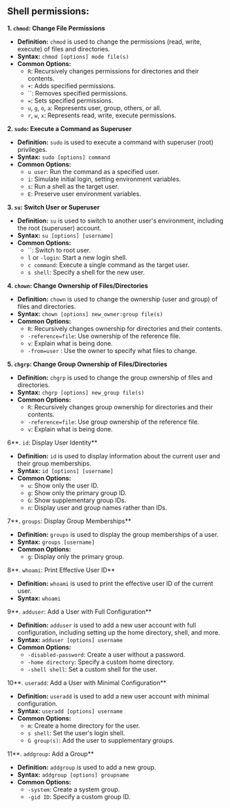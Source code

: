 ## Shell permissions:
**1. `chmod`: Change File Permissions**

- **Definition:** `chmod` is used to change the permissions (read, write, execute) of files and directories.
- **Syntax:** `chmod [options] mode file(s)`
- **Common Options:**
    - `R`: Recursively changes permissions for directories and their contents.
    - `+`: Adds specified permissions.
    - ``: Removes specified permissions.
    - `=`: Sets specified permissions.
    - `u`, `g`, `o`, `a`: Represents user, group, others, or all.
    - `r`, `w`, `x`: Represents read, write, execute permissions.

**2. `sudo`: Execute a Command as Superuser**

- **Definition:** `sudo` is used to execute a command with superuser (root) privileges.
- **Syntax:** `sudo [options] command`
- **Common Options:**
    - `u user`: Run the command as a specified user.
    - `i`: Simulate initial login, setting environment variables.
    - `s`: Run a shell as the target user.
    - `E`: Preserve user environment variables.

**3. `su`: Switch User or Superuser**

- **Definition:** `su` is used to switch to another user's environment, including the root (superuser) account.
- **Syntax:** `su [options] [username]`
- **Common Options:**
    - ``: Switch to root user.
    - `l` or `-login`: Start a new login shell.
    - `c command`: Execute a single command as the target user.
    - `s shell`: Specify a shell for the new user.

**4. `chown`: Change Ownership of Files/Directories**

- **Definition:** `chown` is used to change the ownership (user and group) of files and directories.
- **Syntax:** `chown [options] new_owner:group file(s)`
- **Common Options:**
    - `R`: Recursively changes ownership for directories and their contents.
    - `-reference=file`: Use ownership of the reference file.
    - `v`: Explain what is being done.
    - `-from=user` : Use the owner to specify what files to change.

**5. `chgrp`: Change Group Ownership of Files/Directories**

- **Definition:** `chgrp` is used to change the group ownership of files and directories.
- **Syntax:** `chgrp [options] new_group file(s)`
- **Common Options:**
    - `R`: Recursively changes group ownership for directories and their contents.
    - `-reference=file`: Use group ownership of the reference file.
    - `v`: Explain what is being done.

6**. `id`: Display User Identity**

- **Definition:** `id` is used to display information about the current user and their group memberships.
- **Syntax:** `id [options] [username]`
- **Common Options:**
    - `u`: Show only the user ID.
    - `g`: Show only the primary group ID.
    - `G`: Show supplementary group IDs.
    - `n`: Display user and group names rather than IDs.

7**. `groups`: Display Group Memberships**

- **Definition:** `groups` is used to display the group memberships of a user.
- **Syntax:** `groups [username]`
- **Common Options:**
    - `g`: Display only the primary group.

8**. `whoami`: Print Effective User ID**

- **Definition:** `whoami` is used to print the effective user ID of the current user.
- **Syntax:** `whoami`

9**. `adduser`: Add a User with Full Configuration**

- **Definition:** `adduser` is used to add a new user account with full configuration, including setting up the home directory, shell, and more.
- **Syntax:** `adduser [options] username`
- **Common Options:**
    - `-disabled-password`: Create a user without a password.
    - `-home directory`: Specify a custom home directory.
    - `-shell shell`: Set a custom shell for the user.

10**. `useradd`: Add a User with Minimal Configuration**

- **Definition:** `useradd` is used to add a new user account with minimal configuration.
- **Syntax:** `useradd [options] username`
- **Common Options:**
    - `m`: Create a home directory for the user.
    - `s shell`: Set the user's login shell.
    - `G group(s)`: Add the user to supplementary groups.

11**. `addgroup`: Add a Group**

- **Definition:** `addgroup` is used to add a new group.
- **Syntax:** `addgroup [options] groupname`
- **Common Options:**
    - `-system`: Create a system group.
    - `-gid ID`: Specify a custom group ID.
